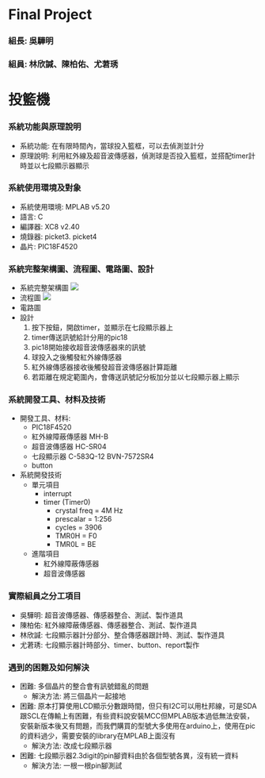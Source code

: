 # Final Project
### 組長: 吳驊明
### 組員: 林欣諴、陳柏佑、尤莙琇

# 投籃機
### 系統功能與原理說明
- 系統功能: 在有限時間內，當球投入籃框，可以去偵測並計分
- 原理說明: 利用紅外線及超音波傳感器，偵測球是否投入籃框，並搭配timer計時並以七段顯示器顯示
### 系統使用環境及對象
- 系統使用環境: MPLAB v5.20
- 語言: C
- 編譯器: XC8 v2.40
- 燒錄器: picket3. picket4
- 晶片: PIC18F4520
### 系統完整架構圖、流程圖、電路圖、設計
- 系統完整架構圖
![](https://i.imgur.com/GUKKmoa.png)
- 流程圖
![](https://i.imgur.com/E6PdPs0.png)
- 電路圖
- 設計
    1. 按下按鈕，開啟timer，並顯示在七段顯示器上
    2. timer傳送訊號給計分用的pic18
    3. pic18開始接收超音波傳感器來的訊號
    4. 球投入之後觸發紅外線傳感器
    5. 紅外線傳感器接收後觸發超音波傳感器計算距離
    6. 若距離在規定範圍內，會傳送訊號記分板加分並以七段顯示器上顯示
### 系統開發工具、材料及技術
- 開發工具、材料: 
    - PIC18F4520
    - 紅外線障蔽傳感器 MH-B
    - 超音波傳感器 HC-SR04
    - 七段顯示器 C-583Q-12 BVN-7572SR4
    - button 
- 系統開發技術
    - 單元項目
        - interrupt
        - timer (Timer0)
            - crystal freq = 4M Hz
            - prescalar = 1:256
            - cycles = 3906
            - TMR0H = F0
            - TMR0L = BE
    - 進階項目 
        - 紅外線障蔽傳感器
        - 超音波傳感器
<!-- ### 周邊接口或Library 及API使用說明 -->
### 實際組員之分工項目
- 吳驊明: 超音波傳感器、傳感器整合、測試、製作道具
- 陳柏佑: 紅外線障蔽傳感器、傳感器整合、測試、製作道具
- 林欣諴: 七段顯示器計分部分、整合傳感器跟計時、測試、製作道具
- 尤莙琇: 七段顯示器計時部分、timer、button、report製作
### 遇到的困難及如何解決
- 困難: 多個晶片的整合會有訊號錯亂的問題
    - 解決方法: 將三個晶片一起接地
- 困難: 原本打算使用LCD顯示分數跟時間，但只有I2C可以用杜邦線，可是SDA跟SCL在傳輸上有困難，有些資料說安裝MCC但MPLAB版本過低無法安裝，安裝新版本後又有問題，而我們購買的型號大多使用在arduino上，使用在pic的資料過少，需要安裝的library在MPLAB上面沒有
    - 解決方法: 改成七段顯示器
- 困難: 七段顯示器2.3digit的pin腳資料由於各個型號各異，沒有統一資料
    - 解決方法: 一根一根pin腳測試
